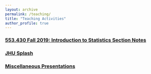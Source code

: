 ```yaml
---
layout: archive
permalink: /teaching/
title: "Teaching Activities"
author_profile: true
---
```

### [553.430 Fall 2019: Introduction to Statistics Section Notes](/teaching/2019-fall-stats)

### [JHU Splash](/teaching/jhu_splash)

### [Miscellaneous Presentations](/files/presentations)
